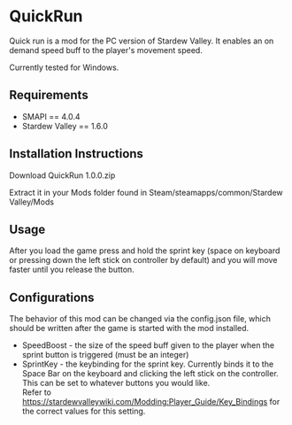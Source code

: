 # QuickRun

Quick run is a mod for the PC version of Stardew Valley. It enables an on demand speed buff to the player's movement speed.

Currently tested for Windows.

## Requirements
- SMAPI == 4.0.4
- Stardew Valley == 1.6.0

## Installation Instructions
Download QuickRun 1.0.0.zip

Extract it in your Mods folder found in Steam/steamapps/common/Stardew Valley/Mods

## Usage
After you load the game press and hold the sprint key (space on keyboard or pressing down the left stick on controller by default) and you will move faster until you release the button.


## Configurations
The behavior of this mod can be changed via the config.json file, which should be written after the game is started with the mod installed.

- SpeedBoost - the size of the speed buff given to the player when the sprint button is triggered (must be an integer)
- SprintKey - the keybinding for the sprint key. Currently binds it to the Space Bar on the keyboard and clicking the left stick on the controller. This can be set to whatever buttons you would like.<br>Refer to https://stardewvalleywiki.com/Modding:Player_Guide/Key_Bindings for the correct values for this setting.